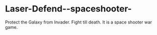# Laser-Defend--spaceshooter-
 Protect the Galaxy from Invader. Fight till death. It is a space shooter war game.
